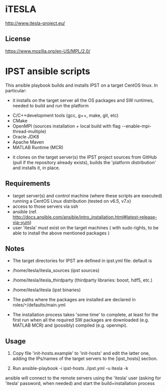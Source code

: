 # iTESLA
http://www.itesla-project.eu/

## License
https://www.mozilla.org/en-US/MPL/2.0/

# IPST ansible scripts

This ansible playbook builds and installs IPST on a target CentOS linux. In particular:

* it installs on the target server all the OS packages and SW runtimes, needed to build and run the platform

 - C/C++development tools (gcc, g++, make, git, etc)
 - CMake
 - OpenMPI (sources installation + local build with flag --enable-mpi-thread-multiple)
 - Oracle JDK8 
 - Apache Maven
 - MATLAB Runtime (MCR)

* it clones on the target server(s) the IPST project sources from GitHub (pull if the repository already exists), builds the 'platform distribution' and installs it, in place.

## Requirements

- target server(s) and control machine (where these scripts are executed) running a CentOS Linux distribution (tested on v6.5, v7.x)
- access to those servers via ssh
- ansible (ref. http://docs.ansible.com/ansible/intro_installation.html#latest-release-via-yum) 
- user 'itesla' must exist on the target machines ( with sudo rights, to be able to install the above mentioned packages )


## Notes

- The target directories for IPST are defined in ipst.yml file: default is 
 - /home/itesla/itesla_sources  (ipst sources)
 - /home/itesla/itesla_thirdparty (thirdparty libraries: boost, hdf5, etc.)
 - /home/itesla/itesla (ipst binaries)

- The paths where the packages are installed are declared in roles/`*`/defaults/main.yml

- The installation process takes 'some time' to complete, at least for the first run when all the required SW packages are downloaded (e.g. MATLAB MCR) and (possibly) compiled (e.g. openmpi).
 

## Usage

1. Copy file 'init-hosts.example' to 'init-hosts' and edit the latter one, adding the IPs/names of the target servers to the [ipst_hosts] section.

2. Run ansible-playbook -i ipst-hosts ./ipst.yml -u itesla -k

  ansible will connect to the remote servers using the 'itesla' user (asking for 'itesla' password, when needed)
  and start the build+installation process